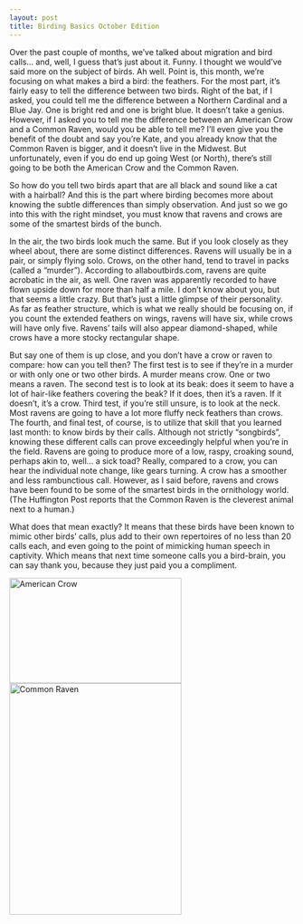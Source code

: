 ```yaml
---
layout: post
title: Birding Basics October Edition
---
```


Over the past couple of months, we’ve talked about migration and bird calls… and, well, I guess that’s just about it. Funny. I thought we would’ve said more on the subject of birds. Ah well. Point is, this month, we’re focusing on what makes a bird a bird: the feathers. For the most part, it’s fairly easy to tell the difference between two birds. Right of the bat, if I asked, you could tell me the difference between a Northern Cardinal and a Blue Jay. One is bright red and one is bright blue. It doesn’t take a genius. However, if I asked you to tell me the difference between an American Crow and a Common Raven, would you be able to tell me? I’ll even give you the benefit of the doubt and say you’re Kate, and you already know that the Common Raven is bigger, and it doesn’t live in the Midwest. But unfortunately, even if you do end up going West (or North), there’s still going to be both the American Crow and the Common Raven. 

So how do you tell two birds apart that are all black and sound like a cat with a hairball? And this is the part where birding becomes more about knowing the subtle differences than simply observation. And just so we go into this with the right mindset, you must know that ravens and crows are some of the smartest birds of the bunch. 

In the air, the two birds look much the same. But if you look closely as they wheel about, there are some distinct differences. Ravens will usually be in a pair, or simply flying solo. Crows, on the other hand, tend to travel in packs (called a “murder”). According to allaboutbirds.com, ravens are quite acrobatic in the air, as well. One raven was apparently recorded to have flown upside down for more than half a mile. I don’t know about you, but that seems a little crazy. But that’s just a little glimpse of their personality. As far as feather structure, which is what we really should be focusing on, if you count the extended feathers on wings, ravens will have six, while crows will have only five. Ravens’ tails will also appear diamond-shaped, while crows have a more stocky rectangular shape. 

But say one of them is up close, and you don’t have a crow or raven to compare: how can you tell then? The first test is to see if they’re in a murder or with only one or two other birds. A murder means crow. One or two means a raven. The second test is to look at its beak: does it seem to have a lot of hair-like feathers covering the beak? If it does, then it’s a raven. If it doesn’t, it’s a crow. Third test, if you’re still unsure, is to look at the neck. Most ravens are going to have a lot more fluffy neck feathers than crows. The fourth, and final test, of course, is to utilize that skill that you learned last month: to know birds by their calls. Although not strictly “songbirds”, knowing these different calls can prove exceedingly helpful when you’re in the field. Ravens are going to produce more of a low, raspy, croaking sound, perhaps akin to, well… a sick toad? Really, compared to a crow, you can hear the individual note change, like gears turning. A crow has a smoother and less rambunctious call. However, as I said before, ravens and crows have been found to be some of the smartest birds in the ornithology world. (The Huffington Post reports that the Common Raven is the cleverest animal next to a human.) 

What does that mean exactly? It means that these birds have been known to mimic other birds’ calls, plus add to their own repertoires of no less than 20 calls each, and even going to the point of mimicking human speech in captivity. Which means that next time someone calls you a bird-brain, you can say thank you, because they just paid you a compliment.

<img src="https://lh3.googleusercontent.com/9P1s3324PR2LrrzHIMet2aE2hpBmCxN0d4ng1YjCfQfY6uiax73OHy5SWcSW2DY4tXkLlPs5VyPvZ4U_ppnW30-5H43vuKMUzYhWJ47oL1gwIY9X_D17vaR6XA23lIaZeUrC175wtuNI76i0iSeZRdQKvNrbgcVtlIfliO0xKL1PPERl-f3L06CnW2UkBktKlZ905tIs54Xo0wGJxvK3fQ9PQyQtZnvyCstWbx127a9QhLvoBpUJWL3W9UTAmTCbsPYpoxhRKh1kwpx00mVyfhKRZV-_LgjvYhWbTB2Ja9XUndLOEkBT5hJlA_33ftwShSBdzNvRtL37SyYkoFlGInV6Dv9MR7f44JX-WVSZkqCcAfzoc95j2SpkTdKmoWe1VKa5e30tHXpk3XWOCftiF_LuG6jfq0Ekn3Ae2dCPevoeM8VjyTLl7-97Kt0qaMD8r9wRdjF3cgYu6EDk7RUJEEywrDDOWJ0Wkiwz-7xJV112fhqnDTBL_A9Ic-Hmll3ozp47MDHJMABK0SmaMTSHlypIslbREzl1dB0qpyI8XmLPImM-9cvHGENma7-ChOXUHzDw=w892-h373-no" alt="American Crow" style="width:304px;height:186px;"> 

<img src="https://lh3.googleusercontent.com/MbHyvP4N8adzFBboI-lWiypOvkzpnAM7W6sp-iKeKndUpnVIaVVdKzcAU2CxAZClV3Ssb0vfCokjDco-WpTY95E3gwPiR_L8DroLQ6kMm4l_eE843yHsFXFCR2eq8x3T-GThWa6SnDO9WGI09Y97D1KmRkJqjr8Og9n-zwpXUcvnDVnVs8IbjnRmwLjd46oOz_Ggi42gBabTj7Q8DQOC_3OXXJubRLURBcShfxdyfmhOF2fW9MlbGPvljx0BVMOcixiOiEn_wwNg4c5S2LOxtc6Eeq-B9E26qfVodABoz5b03WTNAdSkvowXlgrw1LvHZCjLtITMhm1av6hyCEUWYc8jeKlCz01XkoqMtT1XUhIsNTAOS9j7KNXbj7EOgf5i7gN1xhntk3ScclwRcEjMrMTAP0nwYWJMu3_1lWcxo7ipLYGPvk2GztXUedlVRm7ZBw2OlS2m27nqWzWSnFDUgKRtQ1VeHbEFz9ao4kDx0VAe5I3nosenSs6IeTb4FvR8HvJ7GMMPEJi4Ml3KgVEBsSMnOtfHaLpPvh0IIRDCdaumnkD5PnhnlXmSe0bLc5jBru01=w410-h646-no" alt="Common Raven" style="width:304px;height:409px;"> 